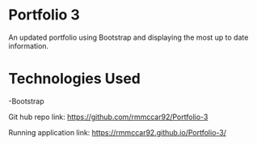 # Portfolio 3

An updated portfolio using Bootstrap and displaying the most up to date information.

# Technologies Used

-Bootstrap

Git hub repo link: https://github.com/rmmccar92/Portfolio-3

Running application link: https://rmmccar92.github.io/Portfolio-3/
